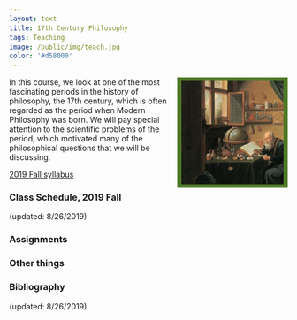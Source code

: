 ```yaml
---
layout: text
title: 17th Century Philosophy
tags: Teaching
image: /public/img/teach.jpg
color: '#d58000'
---
```


<img class="img-single" align="right" src="/public/img/scirev.jpg" width="200">

In this course, we look at one of the most fascinating periods in the history of philosophy, the 17th century, which is often regarded as the period when Modern Philosophy was born. We will pay special attention to the scientific problems of the period, which motivated many of the philosophical questions that we will be discussing.



<a href="http://zitavtoth.com/2_teaching/17thcent/EM2019F.pdf">2019 Fall syllabus</a>


### Class Schedule, 2019 Fall

(updated: 8/26/2019)




### Assignments



### Other things



### Bibliography

(updated: 8/26/2019)
